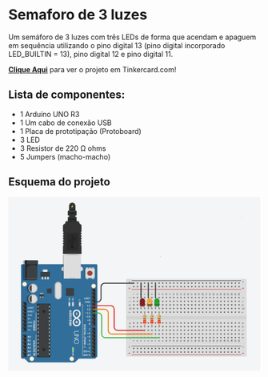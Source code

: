# Semaforo de 3 luzes
 Um semáforo de 3 luzes com três LEDs de forma que acendam e apaguem em sequência utilizando o pino digital 13 (pino digital incorporado LED_BUILTIN = 13), pino digital 12 e pino digital 11.  

 <b><a href="https://www.tinkercad.com/things/7Dd53N6hanw">Clique Aqui</a></b> para ver o projeto em Tinkercard.com!
 
## Lista de componentes:

- 1  Arduíno UNO R3
- 1  Um cabo de conexão USB
- 1  Placa de prototipação (Protoboard)
- 3  LED
- 3  Resistor de 220 Ω ohms
- 5 Jumpers (macho-macho)

## Esquema do projeto

![Esquema do projeto](semaforo_de_3_luzes.png)
